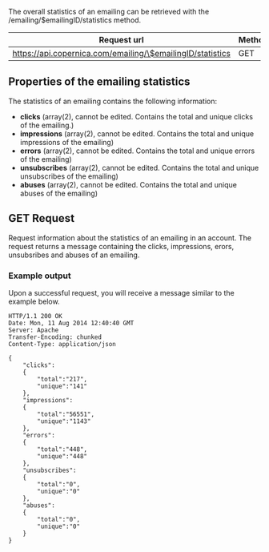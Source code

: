 The overall statistics of an emailing can be retrieved with the
/emailing/\$emailingID/statistics method.

| Request url | Methods | Parameters |
| --- | --- | --- |
| https://api.copernica.com/emailing/\$emailingID/statistics | GET | none |

Properties of the emailing statistics
-------------------------------------

The statistics of an emailing contains the following information:

-   **clicks** (array(2), cannot be edited. Contains the total and
    unique clicks of the emailing.)
-   **impressions** (array(2), cannot be edited. Contains the total and
    unique impressions of the emailing)
-   **errors** (array(2), cannot be edited. Contains the total and
    unique errors of the emailing)
-   **unsubscribes** (array(2), cannot be edited. Contains the total and
    unique unsubscribes of the emailing)
-   **abuses** (array(2), cannot be edited. Contains the total and
    unique abuses of the emailing)

GET Request
-----------

Request information about the statistics of an emailing in an account.
The request returns a message containing the clicks, impressions, erors,
unsubsribes and abuses of an emailing.

### Example output

Upon a successful request, you will receive a message similar to the
example below.

```
HTTP/1.1 200 OK
Date: Mon, 11 Aug 2014 12:40:40 GMT 
Server: Apache 
Transfer-Encoding: chunked 
Content-Type: application/json 

{
    "clicks":
    {
        "total":"217",
        "unique":"141"
    },
    "impressions":
    {
        "total":"56551",
        "unique":"1143"
    },
    "errors":
    {
        "total":"448",
        "unique":"448"
    },
    "unsubscribes":
    {
        "total":"0",
        "unique":"0"
    },
    "abuses":
    {
        "total":"0",
        "unique":"0"
    }
}
```
